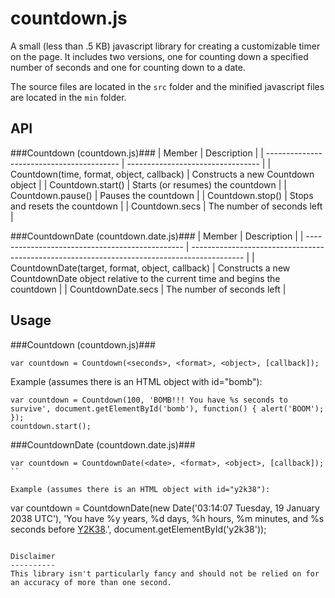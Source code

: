 countdown.js
============
A small (less than .5 KB) javascript library for creating a customizable timer on the page. It includes two versions, one for counting down a specified number of seconds and one for counting down to a date.

The source files are located in the `src` folder and the minified javascript files are located in the `min` folder.

API
---
###Countdown (countdown.js)###
| Member                                    | Description                       |
| ----------------------------------------- | --------------------------------- |
| Countdown(time, format, object, callback) | Constructs a new Countdown object |
| Countdown.start()                         | Starts (or resumes) the countdown |
| Countdown.pause()                         | Pauses the countdown              |
| Countdown.stop()                          | Stops and resets the countdown    |
| Countdown.secs                            | The number of seconds left        |

###CountdownDate (countdown.date.js)###
| Member                                          | Description                                                                                 |
| ----------------------------------------------- | ------------------------------------------------------------------------------------------- |
| CountdownDate(target, format, object, callback) | Constructs a new CountdownDate object relative to the current time and begins the countdown |
| CountdownDate.secs                              | The number of seconds left                                                                  |

Usage
-----
###Countdown (countdown.js)###
```
var countdown = Countdown(<seconds>, <format>, <object>, [callback]);
```

Example (assumes there is an HTML object with id="bomb"):
```
var countdown = Countdown(100, 'BOMB!!! You have %s seconds to survive', document.getElementById('bomb'), function() { alert('BOOM'); });
countdown.start();
```

###CountdownDate (countdown.date.js)###
```
var countdown = CountdownDate(<date>, <format>, <object>, [callback]);
``

Example (assumes there is an HTML object with id="y2k38"):
```
var countdown = CountdownDate(new Date('03:14:07 Tuesday, 19 January 2038 UTC'), 'You have %y years, %d days, %h hours, %m minutes, and %s seconds before <a href="http://en.wikipedia.org/wiki/Year_2038_problem">Y2K38</a>.', document.getElementById('y2k38'));
```

Disclaimer
----------
This library isn't particularly fancy and should not be relied on for an accuracy of more than one second.
